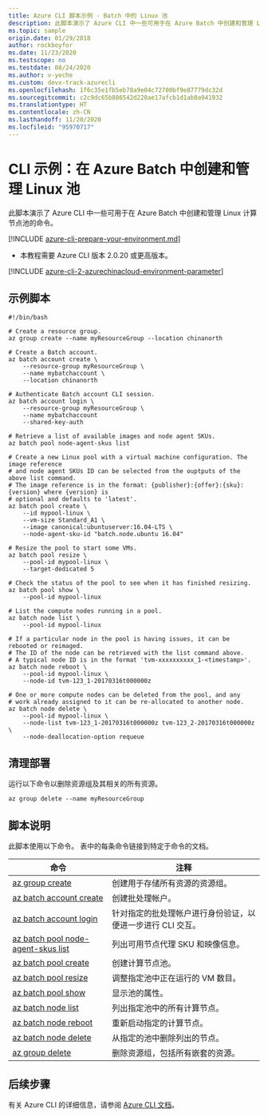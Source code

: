 ```yaml
---
title: Azure CLI 脚本示例 - Batch 中的 Linux 池
description: 此脚本演示了 Azure CLI 中一些可用于在 Azure Batch 中创建和管理 Linux 计算节点池的命令。
ms.topic: sample
origin.date: 01/29/2018
author: rockboyfor
ms.date: 11/23/2020
ms.testscope: no
ms.testdate: 08/24/2020
ms.author: v-yeche
ms.custom: devx-track-azurecli
ms.openlocfilehash: 1f6c35e1fb5eb78a9e04c72700bf9e87779dc32d
ms.sourcegitcommit: c2c9dc65b886542d220ae17afcb1d1ab0a941932
ms.translationtype: HT
ms.contentlocale: zh-CN
ms.lasthandoff: 11/20/2020
ms.locfileid: "95970717"
---
```

# <a name="cli-example-create-and-manage-a-linux-pool-in-azure-batch"></a>CLI 示例：在 Azure Batch 中创建和管理 Linux 池

此脚本演示了 Azure CLI 中一些可用于在 Azure Batch 中创建和管理 Linux 计算节点池的命令。

[!INCLUDE [azure-cli-prepare-your-environment.md](../../../includes/azure-cli-prepare-your-environment.md)]

- 本教程需要 Azure CLI 版本 2.0.20 或更高版本。

<!--Not Available on Azure Cloud Shell-->

[!INCLUDE [azure-cli-2-azurechinacloud-environment-parameter](../../../includes/azure-cli-2-azurechinacloud-environment-parameter.md)]

## <a name="example-script"></a>示例脚本

```azurecli
#!/bin/bash

# Create a resource group.
az group create --name myResourceGroup --location chinanorth

# Create a Batch account.
az batch account create \
    --resource-group myResourceGroup \
    --name mybatchaccount \
    --location chinanorth

# Authenticate Batch account CLI session.
az batch account login \
    --resource-group myResourceGroup \
    --name mybatchaccount
    --shared-key-auth

# Retrieve a list of available images and node agent SKUs.
az batch pool node-agent-skus list

# Create a new Linux pool with a virtual machine configuration. The image reference 
# and node agent SKUs ID can be selected from the ouptputs of the above list command.
# The image reference is in the format: {publisher}:{offer}:{sku}:{version} where {version} is
# optional and defaults to 'latest'.
az batch pool create \
    --id mypool-linux \
    --vm-size Standard_A1 \
    --image canonical:ubuntuserver:16.04-LTS \
    --node-agent-sku-id "batch.node.ubuntu 16.04"

# Resize the pool to start some VMs.
az batch pool resize \
    --pool-id mypool-linux \
    --target-dedicated 5

# Check the status of the pool to see when it has finished resizing.
az batch pool show \
    --pool-id mypool-linux

# List the compute nodes running in a pool.
az batch node list \
    --pool-id mypool-linux

# If a particular node in the pool is having issues, it can be rebooted or reimaged.
# The ID of the node can be retrieved with the list command above.
# A typical node ID is in the format 'tvm-xxxxxxxxxx_1-<timestamp>'.
az batch node reboot \
    --pool-id mypool-linux \
    --node-id tvm-123_1-20170316t000000z

# One or more compute nodes can be deleted from the pool, and any
# work already assigned to it can be re-allocated to another node.
az batch node delete \
    --pool-id mypool-linux \
    --node-list tvm-123_1-20170316t000000z tvm-123_2-20170316t000000z \
    --node-deallocation-option requeue

```

## <a name="clean-up-deployment"></a>清理部署

运行以下命令以删除资源组及其相关的所有资源。

```azurecli
az group delete --name myResourceGroup
```

## <a name="script-explanation"></a>脚本说明

此脚本使用以下命令。 表中的每条命令链接到特定于命令的文档。

| 命令 | 注释 |
|---|---|
| [az group create](https://docs.azure.cn/cli/group#az_group_create) | 创建用于存储所有资源的资源组。 |
| [az batch account create](https://docs.azure.cn/cli/batch/account#az_batch_account_create) | 创建批处理帐户。 |
| [az batch account login](https://docs.azure.cn/cli/batch/account#az_batch_account_login) | 针对指定的批处理帐户进行身份验证，以便进一步进行 CLI 交互。  |
| [az batch pool node-agent-skus list](../batch-linux-nodes.md#list-of-virtual-machine-images) | 列出可用节点代理 SKU 和映像信息。  |
| [az batch pool create](https://docs.azure.cn/cli/batch/pool#az_batch_pool_create) | 创建计算节点池。  |
| [az batch pool resize](https://docs.azure.cn/cli/batch/pool#az_batch_pool_resize) | 调整指定池中正在运行的 VM 数目。  |
| [az batch pool show](https://docs.azure.cn/cli/batch/pool#az_batch_pool_show) | 显示池的属性。  |
| [az batch node list](https://docs.azure.cn/cli/batch/node#az_batch_node_list) | 列出指定池中的所有计算节点。  |
| [az batch node reboot](https://docs.azure.cn/cli/batch/node#az_batch_node_reboot) | 重新启动指定的计算节点。  |
| [az batch node delete](https://docs.azure.cn/cli/batch/node#az_batch_node_delete) | 从指定的池中删除列出的节点。  |
| [az group delete](https://docs.azure.cn/cli/group#az_group_delete) | 删除资源组，包括所有嵌套的资源。 |

## <a name="next-steps"></a>后续步骤

有关 Azure CLI 的详细信息，请参阅 [Azure CLI 文档](https://docs.azure.cn/cli)。

<!-- Update_Description: update meta properties, wording update, update link -->